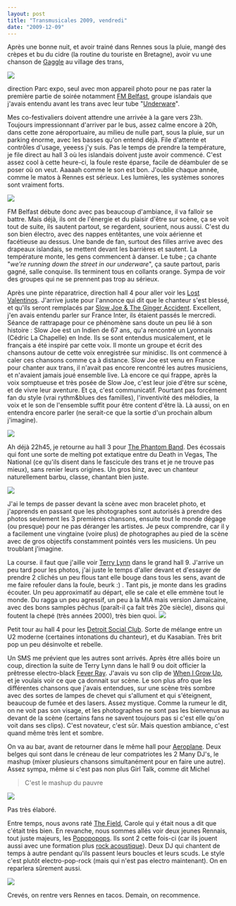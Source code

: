 ```yaml
---
layout: post
title: "Transmusicales 2009, vendredi"
date: "2009-12-09"
---
```


Après une bonne nuit, et avoir trainé dans Rennes sous la pluie, mangé des crèpes et bu du cidre (la routine du touriste en Bretagne), avoir vu une chanson de [Gaggle](http://www.myspace.com/gagglespace) au village des trans,

![](images/IMGP6402-1.jpg)

direction Parc expo, seul avec mon appareil photo pour ne pas rater la première partie de soirée notamment [FM Belfast](http://www.myspace.com/fmbelfast), groupe islandais que j'avais entendu avant les trans avec leur tube "[Underware](http://www.youtube.com/watch?v=XYc0qjAhWoM)".

Mes co-festivaliers doivent attendre une arrivée à la gare vers 23h. Toujours impressionnant d'arriver par le bus, assez calme encore à 20h, dans cette zone aéroportuaire, au milieu de nulle part, sous la pluie, sur un parking énorme, avec les basses qu'on entend déjà. File d'attente et contrôles d'usage, yeeess j'y suis. Pas le temps de prendre la température, je file direct au hall 3 où les islandais doivent juste avoir commencé. C'est assez cool à cette heure-ci, la foule reste éparse, facile de déambuler de se poser où on veut. Aaaaah comme le son est bon. J'oublie chaque année, comme le matos à Rennes est sérieux. Les lumières, les systèmes sonores sont vraiment forts.

![](images/IMGP6410-1.jpg)

FM Belfast débute donc avec pas beaucoup d'ambiance, il va falloir se battre. Mais déjà, ils ont de l'énergie et du plaisir d'être sur scène, ça se voit tout de suite, ils sautent partout, se regardent, sourient, nous aussi. C'est du son bien électro, avec des nappes entêtantes, une voix aérienne et facétieuse au dessus. Une bande de fan, surtout des filles arrive avec des drapeaux islandais, se mettent devant les barrières et sautent. La température monte, les gens commencent à danser. Le tube ; ça chante "_we're running down the street in our underware_", ça saute partout, paris gagné, salle conquise. Ils terminent tous en collants orange. Sympa de voir des groupes qui ne se prennent pas trop au sérieux.

Après une pinte réparatrice, direction hall 4 pour aller voir les [Lost Valentinos](http://www.myspace.com/lostvalentinos). J'arrive juste pour l'annonce qui dit que le chanteur s'est blessé, et qu'ils seront remplacés par [Slow Joe & The Ginger Accident](http://www.myspace.com/slowjoethegingeraccident). Excellent, j'en avais entendu parler sur France Inter, ils étaient passés le mercredi. Séance de rattrapage pour ce phénomène sans doute un peu lié à son histoire : Slow Joe est un Indien de 67 ans, qu'a rencontré un Lyonnais (Cédric La Chapelle) en Inde. Ils se sont entendus musicalement, et le français a été inspiré par cette voix. Il monte un groupe et écrit des chansons autour de cette voix enregistrée sur minidisc. Ils ont commencé à caler ces chansons comme ça à distance. Slow Joe est venu en France pour chanter aux trans, il n'avait pas encore rencontré les autres musiciens, et n'avaient jamais joué ensemble live. Là encore ce qui frappe, après la voix somptueuse et très posée de Slow Joe, c'est leur joie d'être sur scène, et de vivre leur aventure. Et ça, c'est communicatif. Pourtant pas forcément fan du style (vrai rythm&blues des familles), l'inventivité des mélodies, la voix et le son de l'ensemble suffit pour être content d'être là. Là aussi, on en entendra encore parler (ne serait-ce que la sortie d'un prochain album j'imagine).

![](images/IMGP6422-1.jpg)

Ah déjà 22h45, je retourne au hall 3 pour [The Phantom Band](http://www.myspace.com/thephantombandpage). Des écossais qui font une sorte de melting pot extatique entre du Death in Vegas, The National (ce qu'ils disent dans le fascicule des trans et je ne trouve pas mieux), sans renier leurs origines. Un gros binz, avec un chanteur naturellement barbu, classe, chantant bien juste.

![](images/IMGP6438-1.jpg)

J'ai le temps de passer devant la scène avec mon bracelet photo, et j'apprends en passant que les photographes sont autorisés à prendre des photos seulement les 3 premières chansons, ensuite tout le monde dégage (ou presque) pour ne pas déranger les artistes. Je peux comprendre, car il y a facilement une vingtaine (voire plus) de photographes au pied de la scène avec de gros objectifs constamment pointés vers les musiciens. Un peu troublant j'imagine.

La course. il faut que j'aille voir [Terry Lynn](http://www.myspace.com/terrylynnkingstonlogic) dans le grand hall 9. J'arrive un peu tard pour les photos, j'ai juste le temps d'aller devant et d'essayer de prendre 2 clichés un peu flous tant elle bouge dans tous les sens, avant de me faire refouler dans la foule, beurk :) . Tant pis, je monte dans les gradins écouter. Un peu approximatif au départ, elle se cale et elle emmène tout le monde. Du ragga un peu agressif, un peu à la MIA mais version Jamaïcaine, avec des bons samples pêchus (paraît-il ça fait très 20e siècle), disons qui foutent la chepé (très années 2000), très bien quoi. ![](images/IMGP6449-1.jpg)

Petit tour au hall 4 pour les [Detroit Social Club](http://www.myspace.com/detroitsocialclub). Sorte de mélange entre un U2 moderne (certaines intonations du chanteur), et du Kasabian. Très brit pop un peu désinvolte et rebelle.

Un SMS me prévient que les autres sont arrivés. Après être allés boire un coup, direction la suite de Terry Lynn dans le hall 9 ou doit officier la prêtresse electro-black [Fever Ray](http://www.myspace.com/feverray). J'avais vu son clip de [When I Grow Up](http://www.youtube.com/watch?v=4F-CpE73o2M), et je voulais voir ce que ça donnait sur scène. Le son plus afro que les différentes chansons que j'avais entendues, sur une scène très sombre avec des sortes de lampes de chevet qui s'allument et qui s'éteignent, beaucoup de fumée et des lasers. Assez mystique. Comme la rumeur le dit, on ne voit pas son visage, et les photographes ne sont pas les bienvenus au devant de la scène (certains fans ne savent toujours pas si c'est elle qu'on voit dans ses clips). C'est novateur, c'est sûr. Mais question ambiance, c'est quand même très lent et sombre.

On va au bar, avant de retourner dans le même hall pour [Aeroplane](http://www.myspace.com/aeroplanemusiclove). Deux belges qui sont dans le créneau de leur compatriotes les 2 Many DJ's, le mashup (mixer plusieurs chansons simultanément pour en faire une autre). Assez sympa, même si c'est pas non plus Girl Talk, comme dit Michel

> C'est le mashup du pauvre

![](images/IMGP6466-1.jpg)

Pas très élaboré.

Entre temps, nous avons raté [The Field](http://www.myspace.com/thefieldsthlm), Carole qui y était nous a dit que c'était très bien. En revanche, nous sommes allés voir deux jeunes Rennais, tout juste majeurs, les [Popopopops](http://www.myspace.com/thepopopopopsband). Ils sont 2 cette fois-ci (car ils jouent aussi avec une formation plus [rock acoustique](http://www.dailymotion.com/video/x7nmeb_the-popopopops-live_music)). Deux DJ qui chantent de temps à autre pendant qu'ils passent leurs boucles et leurs scuds. Le style c'est plutôt electro-pop-rock (mais qui n'est pas electro maintenant). On en reparlera sûrement aussi.

![](images/IMGP6476-1.jpg)

Crevés, on rentre vers Rennes en tacos. Demain, on recommence.
